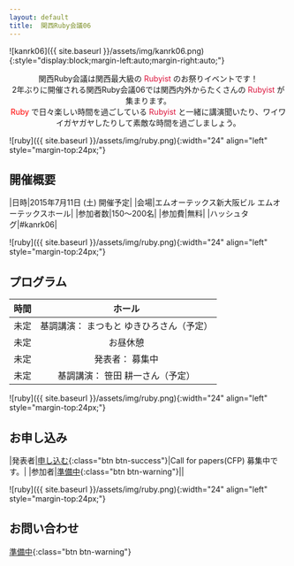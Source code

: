 ```yaml
---
layout: default
title:  関西Ruby会議06
---
```


![kanrk06]({{ site.baseurl }}/assets/img/kanrk06.png){:style="display:block;margin-left:auto;margin-right:auto;"}

<div align="center">
関西Ruby会議は関西最大級の<font color="#dc143c"> Rubyist </font>のお祭りイベントです！<br/>
2年ぶりに開催される関西Ruby会議06では関西内外からたくさんの<font color="#dc143c"> Rubyist </font>が集まります。<br/>
<font color="#ff0000"> Ruby </font>で日々楽しい時間を過ごしている<font color="#dc143c"> Rubyist </font>と一緒に講演聞いたり、ワイワイガヤガヤしたりして素敵な時間を過ごしましょう。
</div>

![ruby]({{ site.baseurl }}/assets/img/ruby.png){:width="24" align="left" style="margin-top:24px;"}

## 開催概要

|日時|2015年7月11日 (土) 開催予定|
|会場|エムオーテックス新大阪ビル エムオーテックスホール|
|参加者数|150～200名|
|参加費|無料|
|ハッシュタグ|#kanrk06|

![ruby]({{ site.baseurl }}/assets/img/ruby.png){:width="24" align="left" style="margin-top:24px;"}

## プログラム

|時間|ホール|
|:-|:-:|
|未定|基調講演： まつもと ゆきひろさん（予定）|
|未定|お昼休憩|
|未定|発表者： 募集中|
|未定|基調講演： 笹田 耕一さん（予定）|

![ruby]({{ site.baseurl }}/assets/img/ruby.png){:width="24" align="left" style="margin-top:24px;"}

## お申し込み

|発表者|[申し込む](https://rubykansai.doorkeeper.jp/events/23924){:class="btn btn-success"}|Call for papers(CFP) 募集中です。|
|参加者|[準備中](#){:class="btn btn-warning"}||

![ruby]({{ site.baseurl }}/assets/img/ruby.png){:width="24" align="left" style="margin-top:24px;"}

## お問い合わせ

[準備中](#){:class="btn btn-warning"}
